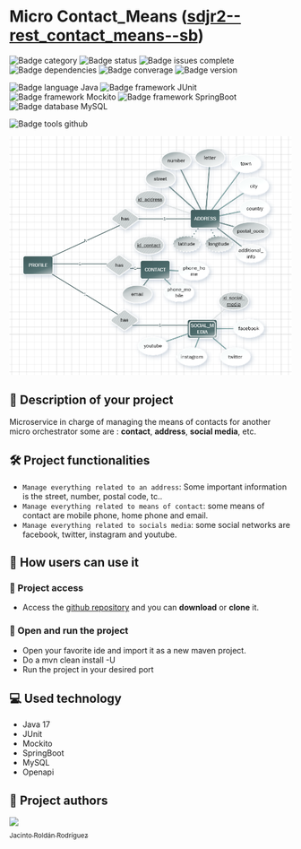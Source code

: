 # Micro Contact_Means ([sdjr2--rest_contact_means--sb](https://github.com/JacintoRR396/sdjr2--rest_contact_means--sb))

![Badge category](https://img.shields.io/badge/Category-Micro-violet)
![Badge status](https://img.shields.io/badge/STATUS-EN%20DESAROLLO-9cf)
![Badge issues complete](https://img.shields.io/badge/ISSUES_DONE-4-green)
![Badge dependencies](https://img.shields.io/badge/Dependencies-6-orange)
![Badge converage](https://img.shields.io/badge/Coverage-90%25-green)
![Badge version](https://img.shields.io/badge/Version-0.0.1-informational)

![Badge language Java](https://img.shields.io/badge/Language-Java_17-blue)
![Badge framework JUnit](https://img.shields.io/badge/Framework-Junit-blue)
![Badge framework Mockito](https://img.shields.io/badge/Framework-Mockito-blue)
![Badge framework SpringBoot](https://img.shields.io/badge/Framework-Spring_Boot_3.1.0-blue)
![Badge database MySQL](https://img.shields.io/badge/Database-MySQL-blue)

![Badge tools github](https://img.shields.io/badge/Tool-Github-inactive)

![Uml about contact means](readme_cover.png)

## 📖 Description of your project

Microservice in charge of managing the means of contacts for another micro orchestrator some are :
**contact**, **address**, **social media**, etc.

## 🛠️ Project functionalities

- `Manage everything related to an address`: Some important information is the street, number, postal code, tc..
- `Manage everything related to means of contact`: some means of contact are mobile phone, home phone and email.
- `Manage everything related to socials media`: some social networks are facebook, twitter, instagram and youtube.

## 🔧 How users can use it

### 📁 Project access

- Access the [github repository](https://github.com/JacintoRR396/sdjr2-rest_contact_means-sb) and you can **download** or **clone** it.

### 🚩 Open and run the project

- Open your favorite ide and import it as a new maven project.
- Do a mvn clean install -U
- Run the project in your desired port

## 💻 Used technology

* Java 17
* JUnit
* Mockito
* SpringBoot
* MySQL
* Openapi

## 👥 Project authors

[<img src="https://media.licdn.com/dms/image/C4E03AQHMBPf1Yboccg/profile-displayphoto-shrink_400_400/0/1618752909917?e=1690416000&v=beta&t=ExkLgyyO4_Bn5JSEE_RqBbqkbettGKYdiIaECLTkWps" width=115><br><sub>Jacinto Roldán Rodríguez</sub>](https://github.com/JacintoRR396)
